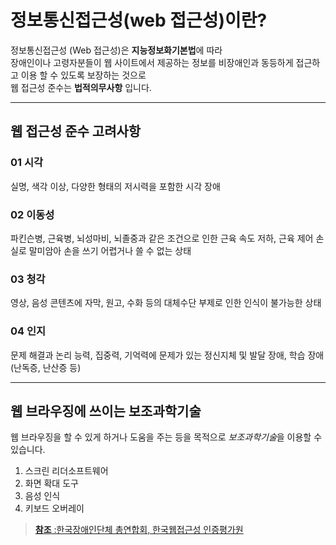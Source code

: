 # 정보통신접근성(web 접근성)이란?

정보통신접근성 (Web 접근성)은 **지능정보화기본법**에 따라 <br />
장애인이나 고령자분들이 웹 사이트에서 제공하는
정보를 비장애인과 동등하게 접근하고 이용 할 수 있도록 보장하는 것으로 <br />
웹 접근성 준수는 **법적의무사항** 입니다.

---

## 웹 접근성 준수 고려사항
### 01 시각 <br />
실명, 색각 이상, 다양한 형태의 저시력을 포함한 시각 장애

### 02 이동성 <br />
파킨슨병, 근육병, 뇌성마비, 뇌졸중과 같은 조건으로 인한 근육 속도 저하,
근육 제어 손실로 말미암아 손을 쓰기 어렵거나 쓸 수 없는 상태

### 03 청각 <br />
영상, 음성 콘텐츠에 자막, 원고, 수화 등의 대체수단 부제로 인한 인식이 불가능한 상태

### 04 인지 <br />
문제 해결과 논리 능력, 집중력, 기억력에 문제가 있는 정신지체 및 발달 장애, 학습 장애(난독증, 난산증 등)

---

## 웹 브라우징에 쓰이는 보조과학기술
웹 브라우징을 할 수 있게 하거나 도움을 주는 등을 목적으로 *보조과학기술*을 이용할 수 있습니다.

 01. 스크린 리더소프트웨어
 02. 화면 확대 도구
 03. 음성 인식
 04. 키보드 오버레이

 > [**참조** :한국장애인단체 총연합회, 한국웹접근성 인증평가원](http://www.wa.or.kr/m1/sub1.asp)

